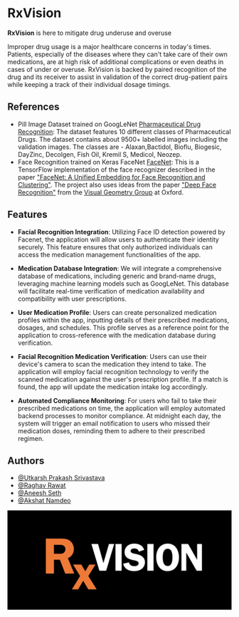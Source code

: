
# RxVision

**RxVision** is here to mitigate drug underuse and overuse

Improper drug usage is a major healthcare concerns in today's times. Patients, especially of the diseases where they can't take care of their own medications, are at high risk of additional complications or even deaths in cases of under or overuse.  RxVision is backed by paired recognition of the drug and its receiver to assist in validation of the correct drug-patient pairs while keeping a track of their individual dosage timings. 



## References

- Pill Image Dataset trained on GoogLeNet [Pharmaceutical Drug Recognition](https://www.kaggle.com/datasets/gauravduttakiit/pharmaceutical-drug-recognition?select=train): The dataset features 10 different classes of Pharmaceutical Drugs. The dataset contains about 9500+ labelled images including the validation images. The classes are - Alaxan,Bactidol, Bioflu, Biogesic, DayZinc, Decolgen, Fish Oil, Kremil S, Medicol, Neozep.
- Face Recognition trained on Keras FaceNet [FaceNet](https://github.com/davidsandberg/facenet):  This is a TensorFlow implementation of the face recognizer described in the paper
["FaceNet: A Unified Embedding for Face Recognition and Clustering"](http://arxiv.org/abs/1503.03832). The project also uses ideas from the paper ["Deep Face Recognition"](http://www.robots.ox.ac.uk/~vgg/publications/2015/Parkhi15/parkhi15.pdf) from the [Visual Geometry Group](http://www.robots.ox.ac.uk/~vgg/) at Oxford.


## Features


- **Facial Recognition Integration**:
Utilizing Face ID detection powered by Facenet, the application will allow users to authenticate their identity securely. This feature ensures that only authorized individuals can access the medication management functionalities of the app.


- **Medication Database Integration**:
We will integrate a comprehensive database of medications, including generic and brand-name drugs, leveraging machine learning models such as GoogLeNet. This database will facilitate real-time verification of medication availability and compatibility with user prescriptions.


- **User Medication Profile**:
Users can create personalized medication profiles within the app, inputting details of their prescribed medications, dosages, and schedules. This profile serves as a reference point for the application to cross-reference with the medication database during verification.


- **Facial Recognition Medication Verification**:
Users can use their device's camera to scan the medication they intend to take. The application will employ facial recognition technology to verify the scanned medication against the user's prescription profile. If a match is found, the app will update the medication intake log accordingly.


- **Automated Compliance Monitoring**:
For users who fail to take their prescribed medications on time, the application will employ automated backend processes to monitor compliance. At midnight each day, the system will trigger an email notification to users who missed their medication doses, reminding them to adhere to their prescribed regimen.


## Authors

- [@Utkarsh Prakash Srivastava](https://www.github.com/utkarsh231)
- [@Raghav Rawat](https://github.com/rawatraghav)
- [@Aneesh Seth](https://github.com/aneeshseth)
- [@Akshat Namdeo](https://github.com/itsak610)


![Logo](static/rxvision.png)


